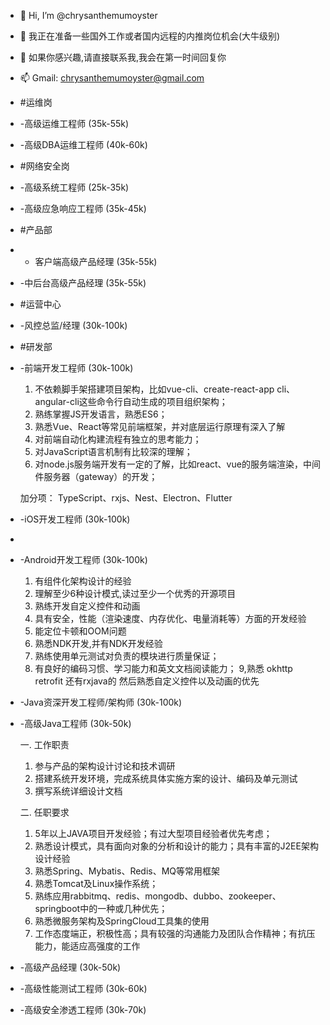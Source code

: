 - 👋 Hi, I’m @chrysanthemumoyster
- 👀 我正在准备一些国外工作或者国内远程的内推岗位机会(大牛级别)
- 💞️ 如果你感兴趣,请直接联系我,我会在第一时间回复你
- 📫 Gmail: chrysanthemumoyster@gmail.com
- #运维岗
- -高级运维工程师 (35k-55k)
- -高级DBA运维工程师 (40k-60k)

- #网络安全岗
- -高级系统工程师 (25k-35k)
- -高级应急响应工程师 (35k-45k)

- #产品部
- - 客户端高级产品经理 (35k-55k)
- -中后台高级产品经理 (35k-55k)

- #运营中心
- -风控总监/经理 (30k-100k)

- #研发部
- -前端开发工程师 (30k-100k)

    1. 不依赖脚手架搭建项目架构，比如vue-cli、create-react-app cli、angular-cli这些命令行自动生成的项目组织架构；
    2. 熟练掌握JS开发语言，熟悉ES6；
    3. 熟悉Vue、React等常见前端框架，并对底层运行原理有深入了解
    4. 对前端自动化构建流程有独立的思考能力；
    5. 对JavaScript语言机制有比较深的理解；
    6. 对node.js服务端开发有一定的了解，比如react、vue的服务端渲染，中间件服务器（gateway）的开发；

    加分项：
    TypeScript、rxjs、Nest、Electron、Flutter
    
- -iOS开发工程师 (30k-100k)
- 
- -Android开发工程师 (30k-100k)

  1. 有组件化架构设计的经验
  2. 理解至少6种设计模式,读过至少一个优秀的开源项目
  3. 熟练开发自定义控件和动画
  4. 具有安全，性能（渲染速度、内存优化、电量消耗等）方面的开发经验
  5. 能定位卡顿和OOM问题
  6. 熟悉NDK开发,并有NDK开发经验
  7. 熟练使用单元测试对负责的模块进行质量保证；
  8. 有良好的编码习惯、学习能力和英文文档阅读能力；
  9,熟悉 okhttp retrofit 还有rxjava的 然后熟悉自定义控件以及动画的优先

- -Java资深开发工程师/架构师 (30k-100k)
- -高级Java工程师 (30k-50k)

    一. 工作职责
    1. 参与产品的架构设计讨论和技术调研
    2. 搭建系统开发环境，完成系统具体实施方案的设计、编码及单元测试
    3. 撰写系统详细设计文档

    二. 任职要求
    1. 5年以上JAVA项目开发经验；有过大型项目经验者优先考虑；
    2. 熟悉设计模式，具有面向对象的分析和设计的能力；具有丰富的J2EE架构设计经验
    3. 熟悉Spring、Mybatis、Redis、MQ等常用框架
    4. 熟悉Tomcat及Linux操作系统；
    5. 熟练应用rabbitmq、redis、mongodb、dubbo、zookeeper、springboot中的一种或几种优先；
    6. 熟悉微服务架构及SpringCloud工具集的使用
    7. 工作态度端正，积极性高；具有较强的沟通能力及团队合作精神；有抗压能力，能适应高强度的工作
    
- -高级产品经理 (30k-50k)
- -高级性能测试工程师 (30k-60k)
- -高级安全渗透工程师 (30k-70k)
